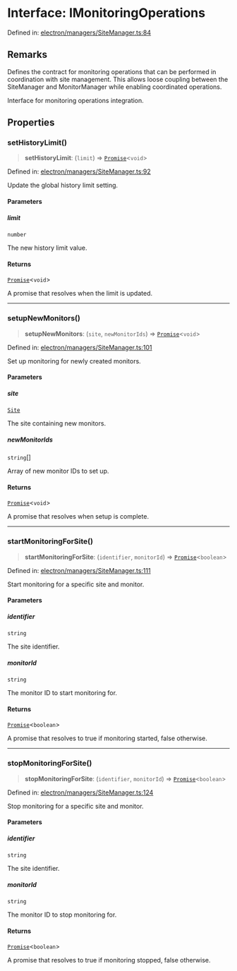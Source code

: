 # Interface: IMonitoringOperations

Defined in: [electron/managers/SiteManager.ts:84](https://github.com/Nick2bad4u/Uptime-Watcher/blob/main/electron/managers/SiteManager.ts#L84)

## Remarks

Defines the contract for monitoring operations that can be performed in
coordination with site management. This allows loose coupling between the
SiteManager and MonitorManager while enabling coordinated operations.

Interface for monitoring operations integration.

## Properties

### setHistoryLimit()

> **setHistoryLimit**: (`limit`) => [`Promise`](https://developer.mozilla.org/docs/Web/JavaScript/Reference/Global_Objects/Promise)\<`void`\>

Defined in: [electron/managers/SiteManager.ts:92](https://github.com/Nick2bad4u/Uptime-Watcher/blob/main/electron/managers/SiteManager.ts#L92)

Update the global history limit setting.

#### Parameters

##### limit

`number`

The new history limit value.

#### Returns

[`Promise`](https://developer.mozilla.org/docs/Web/JavaScript/Reference/Global_Objects/Promise)\<`void`\>

A promise that resolves when the limit is updated.

***

### setupNewMonitors()

> **setupNewMonitors**: (`site`, `newMonitorIds`) => [`Promise`](https://developer.mozilla.org/docs/Web/JavaScript/Reference/Global_Objects/Promise)\<`void`\>

Defined in: [electron/managers/SiteManager.ts:101](https://github.com/Nick2bad4u/Uptime-Watcher/blob/main/electron/managers/SiteManager.ts#L101)

Set up monitoring for newly created monitors.

#### Parameters

##### site

[`Site`](../../../../shared/types/interfaces/Site.md)

The site containing new monitors.

##### newMonitorIds

`string`[]

Array of new monitor IDs to set up.

#### Returns

[`Promise`](https://developer.mozilla.org/docs/Web/JavaScript/Reference/Global_Objects/Promise)\<`void`\>

A promise that resolves when setup is complete.

***

### startMonitoringForSite()

> **startMonitoringForSite**: (`identifier`, `monitorId`) => [`Promise`](https://developer.mozilla.org/docs/Web/JavaScript/Reference/Global_Objects/Promise)\<`boolean`\>

Defined in: [electron/managers/SiteManager.ts:111](https://github.com/Nick2bad4u/Uptime-Watcher/blob/main/electron/managers/SiteManager.ts#L111)

Start monitoring for a specific site and monitor.

#### Parameters

##### identifier

`string`

The site identifier.

##### monitorId

`string`

The monitor ID to start monitoring for.

#### Returns

[`Promise`](https://developer.mozilla.org/docs/Web/JavaScript/Reference/Global_Objects/Promise)\<`boolean`\>

A promise that resolves to true if monitoring started, false
  otherwise.

***

### stopMonitoringForSite()

> **stopMonitoringForSite**: (`identifier`, `monitorId`) => [`Promise`](https://developer.mozilla.org/docs/Web/JavaScript/Reference/Global_Objects/Promise)\<`boolean`\>

Defined in: [electron/managers/SiteManager.ts:124](https://github.com/Nick2bad4u/Uptime-Watcher/blob/main/electron/managers/SiteManager.ts#L124)

Stop monitoring for a specific site and monitor.

#### Parameters

##### identifier

`string`

The site identifier.

##### monitorId

`string`

The monitor ID to stop monitoring for.

#### Returns

[`Promise`](https://developer.mozilla.org/docs/Web/JavaScript/Reference/Global_Objects/Promise)\<`boolean`\>

A promise that resolves to true if monitoring stopped, false
  otherwise.
